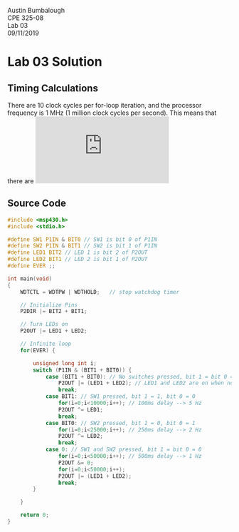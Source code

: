 Austin Bumbalough  
CPE 325-08  
Lab 03  
09/11/2019  
# Lab 03 Solution  
## Timing Calculations 
There are 10 clock cycles per for-loop iteration, 
and the processor frequency is 1 MHz (1 million clock cycles per second). 
This means that there are ![eqn1](http://www.sciweavers.org/tex2img.php?eq=%5Cfrac%7B10%5E%7B6%7D%5Cfrac%7Bclk.%5C%20cycles%7D%7Bsecond%7D%7D%7B10%5Cfrac%7Bclk.%5C%20cycles%7D%7Bloop%5C%20iteration%7D%7D%3D10%5E%7B5%7D%20%5Cfrac%7Bloop%5C%20iterations%7D%7Bsecond%7D%3D10%5E%7B2%7D%5Cfrac%7Bloop%5C%20iterations%7D%7Bmillisecond%7D&bc=White&fc=Black&im=png&fs=12&ff=arev&edit=0)

## Source Code  

```C
#include <msp430.h> 
#include <stdio.h>

#define SW1 P1IN & BIT0 // SW1 is bit 0 of P1IN
#define SW2 P1IN & BIT1 // SW2 is bit 1 of P1IN
#define LED1 BIT2 // LED 1 is bit 2 of P2OUT
#define LED2 BIT1 // LED 2 is bit 1 of P2OUT
#define EVER ;;

int main(void)
{
    WDTCTL = WDTPW | WDTHOLD;   // stop watchdog timer

    // Initialize Pins
    P2DIR |= BIT2 + BIT1;

    // Turn LEDs on
    P2OUT |= LED1 + LED2;

    // Infinite loop
    for(EVER) {

		unsigned long int i;
		switch (P1IN & (BIT1 + BIT0)) {
		    case (BIT1 + BIT0): // No switches pressed, bit 1 = bit 0 = 1
                P2OUT |= (LED1 + LED2); // LED1 and LED2 are on when no switch is pressed
		        break;
			case BIT1: // SW1 pressed, bit 1 = 1, bit 0 = 0
				for(i=0;i<10000;i++); // 100ms delay --> 5 Hz
				P2OUT ^= LED1;
				break;
			case BIT0: // SW2 pressed, bit 1 = 0, bit 0 = 1
				for(i=0;i<25000;i++); // 250ms delay --> 2 Hz
				P2OUT ^= LED2;
				break;
			case 0: // SW1 and SW2 pressed, bit 1 = bit 0 = 0
				for(i=0;i<50000;i++); // 500ms delay --> 1 Hz
				P2OUT &= 0;
                for(i=0;i<50000;i++);
                P2OUT |= (LED1 + LED2);
				break;
		}

    }

    return 0;
}
```
